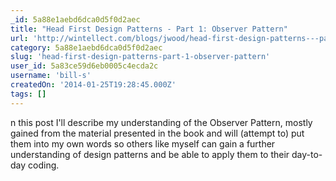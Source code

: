 ```yaml
---
_id: 5a88e1aebd6dca0d5f0d2aec
title: "Head First Design Patterns - Part 1: Observer Pattern"
url: 'http://wintellect.com/blogs/jwood/head-first-design-patterns---part-1-observer-pattern'
category: 5a88e1aebd6dca0d5f0d2aec
slug: 'head-first-design-patterns-part-1-observer-pattern'
user_id: 5a83ce59d6eb0005c4ecda2c
username: 'bill-s'
createdOn: '2014-01-25T19:28:45.000Z'
tags: []
---
```


n this post I'll describe my understanding of the Observer Pattern, mostly gained from the material presented in the book and will (attempt to) put them into my own words so others like myself can gain a further understanding of design patterns and be able to apply them to their day-to-day coding.
